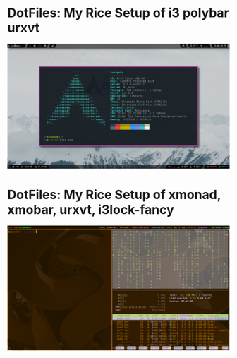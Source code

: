 # DotFiles: My Rice Setup of i3 polybar urxvt
![Screenshot of Screen My Setup](Rice.png)
# DotFiles: My Rice Setup of xmonad, xmobar, urxvt, i3lock-fancy
<p align="center">
  <img src="https://github.com/babarahmad/dotfiles/blob/master/screenshot.png" width="1366" title="hover text">
</p>
